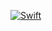 [![Swift](https://github.com/IrisGalGal/EssentialFeed/actions/workflows/CI.yml/badge.svg?branch=main)](https://github.com/IrisGalGal/EssentialFeed/actions/workflows/CI.yml)